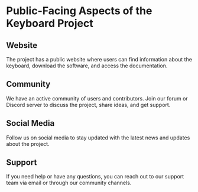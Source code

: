 # Public-Facing Aspects of the Keyboard Project

## Website
The project has a public website where users can find information about the keyboard, download the software, and access the documentation.

## Community
We have an active community of users and contributors. Join our forum or Discord server to discuss the project, share ideas, and get support.

## Social Media
Follow us on social media to stay updated with the latest news and updates about the project.

## Support
If you need help or have any questions, you can reach out to our support team via email or through our community channels.
